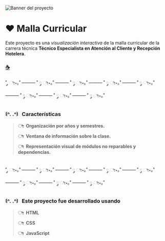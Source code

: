 ![Banner del proyecto](https://raw.githubusercontent.com/jk2yk97/xd/refs/heads/main/banner.png)
# ‪‪❤︎‬ Malla Curricular

Este proyecto es una *visualización interactiva* de la malla curricular de la carrera técnica **Técnico Especialista en Atención al Cliente y Recepción Hotelera**.

### [☕](https://jk2yk97.github.io/xd/)

˚ ༘ ೀ⋆｡˚ ——— ˚ ༘ ೀ⋆｡˚ ——— ˚ ༘ ೀ⋆｡˚ ——— ˚ ༘ ೀ⋆｡˚ ——— ˚ ༘ ೀ⋆｡˚ ——— ˚ ༘ ೀ⋆｡˚ ——— ˚ ༘ ೀ⋆｡˚ ——— ˚ ༘ ೀ⋆｡˚

### ꒰ᐢ. .ᐢ꒱&nbsp;&nbsp;&nbsp;Características

> **ೀ&nbsp;&nbsp;Organización por años y semestres.**
> 
> **ೀ&nbsp;&nbsp;Ventana de información sobre la clase.**
> 
> **ೀ&nbsp;&nbsp;Representación visual de módulos no reparables y dependencias.**

&nbsp;<br>
˚ ༘ ೀ⋆｡˚ ——— ˚ ༘ ೀ⋆｡˚ ——— ˚ ༘ ೀ⋆｡˚ ——— ˚ ༘ ೀ⋆｡˚ ——— ˚ ༘ ೀ⋆｡˚ ——— ˚ ༘ ೀ⋆｡˚ ——— ˚ ༘ ೀ⋆｡˚ ——— ˚ ༘ ೀ⋆｡˚

### ꒰ᐢ. .ᐢ꒱&nbsp;&nbsp;&nbsp;Este proyecto fue desarrollado usando

> **ೀ&nbsp;&nbsp;HTML**
> 
> **ೀ&nbsp;&nbsp;CSS**
> 
> **ೀ&nbsp;&nbsp;JavaScript**
